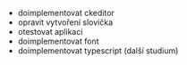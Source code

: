 - doimplementovat ckeditor
 - opravit vytvoření slovíčka
 - otestovat aplikaci
 - doimplementovat font
 - doimplementovat typescript (další studium)